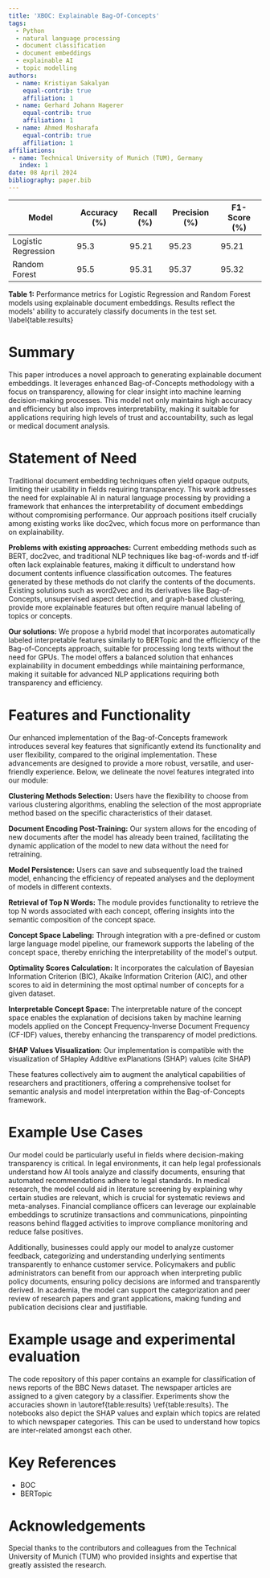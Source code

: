 ```yaml
---
title: 'XBOC: Explainable Bag-Of-Concepts'
tags:
  - Python
  - natural language processing
  - document classification
  - document embeddings
  - explainable AI
  - topic modelling
authors:
  - name: Kristiyan Sakalyan
    equal-contrib: true
    affiliation: 1
  - name: Gerhard Johann Hagerer
    equal-contrib: true 
    affiliation: 1
  - name: Ahmed Mosharafa
    equal-contrib: true 
    affiliation: 1
affiliations:
 - name: Technical University of Munich (TUM), Germany
   index: 1
date: 08 April 2024
bibliography: paper.bib
---
```


| Model                | Accuracy (%) | Recall (%) | Precision (%) | F1-Score (%) |
|----------------------|--------------|------------|---------------|--------------|
| Logistic Regression  | 95.3         | 95.21      | 95.23         | 95.21        |
| Random Forest        | 95.5         | 95.31      | 95.37         | 95.32        |
**Table 1:** Performance metrics for Logistic Regression and Random Forest models using explainable document embeddings. Results reflect the models' ability to accurately classify documents in the test set. \label{table:results}

# Summary
This paper introduces a novel approach to generating explainable document embeddings. It leverages enhanced Bag-of-Concepts methodology with a focus on transparency, allowing for clear insight into machine learning decision-making processes. This model not only maintains high accuracy and efficiency but also improves interpretability, making it suitable for applications requiring high levels of trust and accountability, such as legal or medical document analysis.

# Statement of Need
Traditional document embedding techniques often yield opaque outputs, limiting their usability in fields requiring transparency. This work addresses the need for explainable AI in natural language processing by providing a framework that enhances the interpretability of document embeddings without compromising performance. Our approach positions itself crucially among existing works like doc2vec, which focus more on performance than on explainability.

**Problems with existing approaches:** Current embedding methods such as BERT, doc2vec, and traditional NLP techniques like bag-of-words and tf-idf often lack explainable features, making it difficult to understand how document contents influence classification outcomes. The features generated by these methods do not clarify the contents of the documents. Existing solutions such as word2vec and its derivatives like Bag-of-Concepts, unsupervised aspect detection, and graph-based clustering, provide more explainable features but often require manual labeling of topics or concepts.

**Our solutions:** We propose a hybrid model that incorporates automatically labeled interpretable features similarly to BERTopic and the efficiency of the Bag-of-Concepts approach, suitable for processing long texts without the need for GPUs. The model offers a balanced solution that enhances explainability in document embeddings while maintaining performance, making it suitable for advanced NLP applications requiring both transparency and efficiency.

# Features and Functionality

Our enhanced implementation of the Bag-of-Concepts framework introduces several key features that significantly extend its functionality and user flexibility, compared to the original implementation. 
These advancements are designed to provide a more robust, versatile, and user-friendly experience. 
Below, we delineate the novel features integrated into our module:

**Clustering Methods Selection:** Users have the flexibility to choose from various clustering algorithms, enabling the selection of the most appropriate method based on the specific characteristics of their dataset.
    
**Document Encoding Post-Training:** Our system allows for the encoding of new documents after the model has already been trained, facilitating the dynamic application of the model to new data without the need for retraining.
    
**Model Persistence:** Users can save and subsequently load the trained model, enhancing the efficiency of repeated analyses and the deployment of models in different contexts.
    
**Retrieval of Top N Words:** The module provides functionality to retrieve the top N words associated with each concept, offering insights into the semantic composition of the concept space.
    
**Concept Space Labeling:** Through integration with a pre-defined or custom large language model pipeline, our framework supports the labeling of the concept space, thereby enriching the interpretability of the model's output.
    
**Optimality Scores Calculation:** It incorporates the calculation of Bayesian Information Criterion (BIC), Akaike Information Criterion (AIC), and other scores to aid in determining the most optimal number of concepts for a given dataset.
    
**Interpretable Concept Space:** The interpretable nature of the concept space enables the explanation of decisions taken by machine learning models applied on the Concept Frequency-Inverse Document Frequency (CF-IDF) values, thereby enhancing the transparency of model predictions.
    
**SHAP Values Visualization:** Our implementation is compatible with the visualization of SHapley Additive exPlanations (SHAP) values (cite SHAP)

These features collectively aim to augment the analytical capabilities of researchers and practitioners, offering a comprehensive toolset for semantic analysis and model interpretation within the Bag-of-Concepts framework.

# Example Use Cases
Our model could be particularly useful in fields where decision-making transparency is critical. In legal environments, it can help legal professionals understand how AI tools analyze and classify documents, ensuring that automated recommendations adhere to legal standards. In medical research, the model could aid in literature screening by explaining why certain studies are relevant, which is crucial for systematic reviews and meta-analyses. Financial compliance officers can leverage our explainable embeddings to scrutinize transactions and communications, pinpointing reasons behind flagged activities to improve compliance monitoring and reduce false positives.

Additionally, businesses could apply our model to analyze customer feedback, categorizing and understanding underlying sentiments transparently to enhance customer service. Policymakers and public administrators can benefit from our approach when interpreting public policy documents, ensuring policy decisions are informed and transparently derived. In academia, the model can support the categorization and peer review of research papers and grant applications, making funding and publication decisions clear and justifiable.

# Example usage and experimental evaluation
The code repository of this paper contains an example for classification of news reports of the BBC News dataset. The newspaper articles are assigned to a given category by a classifier. Experiments show the accuracies shown in \autoref{table:results} \ref{table:results}. The notebooks also depict the SHAP values and explain which topics are related to which newspaper categories. This can be used to understand how topics are inter-related amongst each other.

# Key References
- BOC
- BERTopic

# Acknowledgements
Special thanks to the contributors and colleagues from the Technical University of Munich (TUM) who provided insights and expertise that greatly assisted the research.
